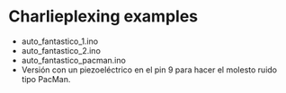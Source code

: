 Charlieplexing examples
=======

* auto_fantastico_1.ino
* auto_fantastico_2.ino
* auto_fantastico_pacman.ino
 * Versión con un piezoeléctrico en el pin 9 para hacer el molesto ruido tipo PacMan.
